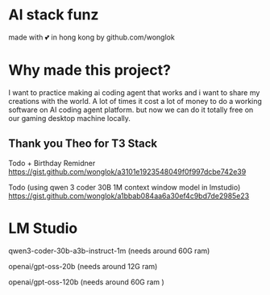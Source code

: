 # AI stack funz
made with 💕 in hong kong by github.com/wonglok

# Why made this project?
I want to practice making ai coding agent that works and i want to share my creations with the world. A lot of times it cost a lot of money to do a working software on AI coding agent platform. but now we can do it totally free on our gaming desktop machine locally.

## Thank you Theo for T3 Stack
Todo + Birthday Remidner
https://gist.github.com/wonglok/a3101e1923548049f0f997dcbe742e39

Todo (using qwen 3 coder 30B 1M context window model in lmstudio)
https://gist.github.com/wonglok/a1bbab084aa6a30ef4c9bd7de2985e23

# LM Studio
qwen3-coder-30b-a3b-instruct-1m (needs around 60G ram)

openai/gpt-oss-20b (needs around 12G ram)

openai/gpt-oss-120b  (needs around 60G ram )